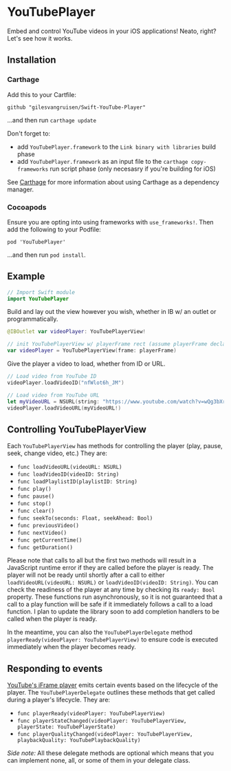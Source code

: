 # YouTubePlayer

Embed and control YouTube videos in your iOS applications! Neato, right? Let's see how it works.

## Installation

### Carthage

Add this to your Cartfile:

```text
github "gilesvangruisen/Swift-YouTube-Player"
```

…and then run `carthage update`

Don't forget to:

* add `YouTubePlayer.framework` to the `Link binary with libraries` build phase
* add `YouTubePlayer.framework` as an input file to the `carthage copy-frameworks` run script phase \(only necesasry if you're building for iOS\)

See [Carthage](http://github.com/carthage/carthage) for more information about using Carthage as a dependency manager.

### Cocoapods

Ensure you are opting into using frameworks with `use_frameworks!`. Then add the following to your Podfile:

```text
pod 'YouTubePlayer'
```

…and then run `pod install`.

## Example

```swift
// Import Swift module
import YouTubePlayer
```

Build and lay out the view however you wish, whether in IB w/ an outlet or programmatically.

```swift
@IBOutlet var videoPlayer: YouTubePlayerView!
```

```swift
// init YouTubePlayerView w/ playerFrame rect (assume playerFrame declared)
var videoPlayer = YouTubePlayerView(frame: playerFrame)
```

Give the player a video to load, whether from ID or URL.

```swift
// Load video from YouTube ID
videoPlayer.loadVideoID("nfWlot6h_JM")
```

```swift
// Load video from YouTube URL
let myVideoURL = NSURL(string: "https://www.youtube.com/watch?v=wQg3bXrVLtg")
videoPlayer.loadVideoURL(myVideoURL!)
```

## Controlling YouTubePlayerView

Each `YouTubePlayerView` has methods for controlling the player \(play, pause, seek, change video, etc.\) They are:

* `func loadVideoURL(videoURL: NSURL)`
* `func loadVideoID(videoID: String)`
* `func loadPlaylistID(playlistID: String)`
* `func play()`
* `func pause()`
* `func stop()`
* `func clear()`
* `func seekTo(seconds: Float, seekAhead: Bool)`
* `func previousVideo()`
* `func nextVideo()`
* `func getCurrentTime()`
* `func getDuration()`

Please note that calls to all but the first two methods will result in a JavaScript runtime error if they are called before the player is ready. The player will not be ready until shortly after a call to either `loadVideoURL(videoURL: NSURL)` or `loadVideoID(videoID: String)`. You can check the readiness of the player at any time by checking its `ready: Bool` property. These functions run asynchronously, so it is not guaranteed that a call to a play function will be safe if it immediately follows a call to a load function. I plan to update the library soon to add completion handlers to be called when the player is ready.

In the meantime, you can also the `YouTubePlayerDelegate` method `playerReady(videoPlayer: YouTubePlayerView)` to ensure code is executed immediately when the player becomes ready.

## Responding to events

[YouTube's iFrame player](https://developers.google.com/youtube/iframe_api_reference) emits certain events based on the lifecycle of the player. The `YouTubePlayerDelegate` outlines these methods that get called during a player's lifecycle. They are:

* `func playerReady(videoPlayer: YouTubePlayerView)`
* `func playerStateChanged(videoPlayer: YouTubePlayerView, playerState: YouTubePlayerState)`
* `func playerQualityChanged(videoPlayer: YouTubePlayerView, playbackQuality: YouTubePlaybackQuality)`

_Side note:_ All these delegate methods are optional which means that you can implement none, all, or some of them in your delegate class.

